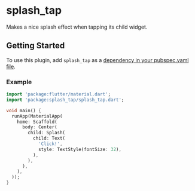 # splash_tap

Makes a nice splash effect when tapping its child widget.

## Getting Started

To use this plugin, add `splash_tap` as a [dependency in your pubspec.yaml file](https://flutter.io/platform-plugins/).

### Example

```dart
import 'package:flutter/material.dart';
import 'package:splash_tap/splash_tap.dart';

void main() {
  runApp(MaterialApp(
    home: Scaffold(
      body: Center(
        child: Splash(
          child: Text(
            'Click!',
            style: TextStyle(fontSize: 32),
          ),
        ),
      ),
    ),
  ));
}
```
